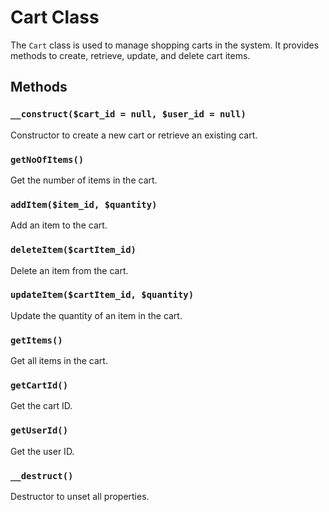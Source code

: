 # Cart Class

The `Cart` class is used to manage shopping carts in the system. It provides methods to create, retrieve, update, and delete cart items.

## Methods

### `__construct($cart_id = null, $user_id = null)`
Constructor to create a new cart or retrieve an existing cart.

### `getNoOfItems()`
Get the number of items in the cart.

### `addItem($item_id, $quantity)`
Add an item to the cart.

### `deleteItem($cartItem_id)`
Delete an item from the cart.

### `updateItem($cartItem_id, $quantity)`
Update the quantity of an item in the cart.

### `getItems()`
Get all items in the cart.

### `getCartId()`
Get the cart ID.

### `getUserId()`
Get the user ID.

### `__destruct()`
Destructor to unset all properties.
